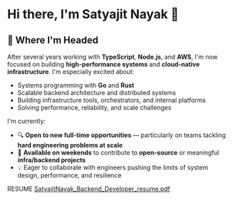 # Hi there, I'm Satyajit Nayak 👋

## 🚀 Where I'm Headed

After several years working with **TypeScript**, **Node.js**, and **AWS**, I'm now focused on building **high-performance systems** and **cloud-native infrastructure**. I'm especially excited about:

- Systems programming with **Go** and **Rust**
- Scalable backend architecture and distributed systems
- Building infrastructure tools, orchestrators, and internal platforms
- Solving performance, reliability, and scale challenges

I'm currently:

- 🔍 **Open to new full-time opportunities** — particularly on teams tackling **hard engineering problems at scale**
- 🤝 **Available on weekends** to contribute to **open-source** or meaningful **infra/backend projects**
- 💡 Eager to collaborate with engineers pushing the limits of system design, performance, and resilience

RESUME [SatyajitNayak_Backend_Developer_resume.pdf](https://github.com/user-attachments/files/20105963/SatyajitNayak_4YOE_Backend_Developer_resume.pdf)
